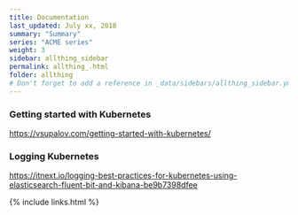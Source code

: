 ```yaml
---
title: Documentation 
last_updated: July xx, 2018
summary: "Summary"
series: "ACME series"
weight: 3
sidebar: allthing_sidebar
permalink: allthing_.html
folder: allthing
# Don't forget to add a reference in _data/sidebars/allthing_sidebar.yml and/or _data/topnav.yml 
---
```


### Getting started with Kubernetes
https://vsupalov.com/getting-started-with-kubernetes/

### Logging Kubernetes
https://itnext.io/logging-best-practices-for-kubernetes-using-elasticsearch-fluent-bit-and-kibana-be9b7398dfee

{% include links.html %}
